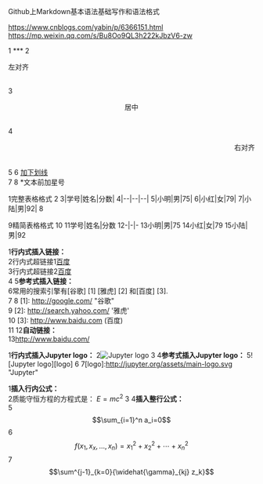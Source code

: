 Github上Markdown基本语法基础写作和语法格式

https://www.cnblogs.com/yabin/p/6366151.html   
https://mp.weixin.qq.com/s/Bu8Oo9QL3h222kJbzV6-zw



1 ***
2 <p style="text-align: left" > 左对齐 </p>   
3 <p style="text-align: center" > 居中 </p>   
4 <p style="text-align: right" > 右对齐 </p>   
5
6 <u>加下划线</u>  
7
8 \*文本前加星号


 1完整表格格式
 2
 3|学号|姓名|分数|
 4|--|--|--|
 5|小明|男|75|
 6|小红|女|79|
 7|小陆|男|92|
 8

 9精简表格格式
10
11学号|姓名|分数
12-|-|-
13小明|男|75
14小红|女|79
15小陆|男|92



 1**行内式插入链接：**  
 2行内式超链接1[百度](http://www.baidu.com)  
 3行内式超链接2[百度](http://www.baidu.com "悬停显示百度")  
 4
 5**参考式插入链接：**  
 6常用的搜索引擎有[谷歌] [1] [雅虎] [2] 和[百度] [3].  
 7
 8  [1]: http://google.com/        "谷歌"  
 9  [2]: http://search.yahoo.com/  '雅虎'  
10  [3]: http://www.baidu.com    (百度)    
11
12**自动链接：**  
13<http://www.baidu.com/>


1**行内式插入Jupyter logo：**
2![Jupyter logo](http://jupyter.org/assets/main-logo.svg "Jupyter")
3
4**参考式插入Jupyter logo：**
5![Jupyter logo][logo]
6
7[logo]:http://jupyter.org/assets/main-logo.svg "Jupyter"


1**插入行内公式：**  
2质能守恒方程的方程式是： $E=mc^2$
3
4**插入整行公式：**  
5$$\sum_{i=1}^n a_i=0$$
6$$f(x_1,x_x,\ldots,x_n) = x_1^2 + x_2^2 + \cdots + x_n^2 $$
7$$\sum^{j-1}_{k=0}{\widehat{\gamma}_{kj} z_k}$$
